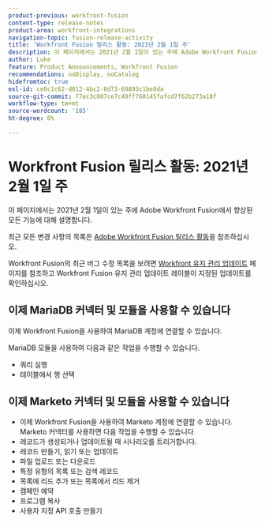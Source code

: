 ```yaml
---
product-previous: workfront-fusion
content-type: release-notes
product-area: workfront-integrations
navigation-topic: fusion-release-activity
title: 'Workfront Fusion 릴리스 활동: 2021년 2월 1일 주'
description: 이 페이지에서는 2021년 2월 1일이 있는 주에 Adobe Workfront Fusion에서 향상된 모든 기능에 대해 설명합니다.
author: Luke
feature: Product Announcements, Workfront Fusion
recommendations: noDisplay, noCatalog
hidefromtoc: true
exl-id: ce0c1c62-d012-4bc2-8d73-69893c1be8da
source-git-commit: 77ec3c007ce7c49ff760145fafcd7f62b273a18f
workflow-type: tm+mt
source-wordcount: '185'
ht-degree: 0%

---
```


# Workfront Fusion 릴리스 활동: 2021년 2월 1일 주

이 페이지에서는 2021년 2월 1일이 있는 주에 Adobe Workfront Fusion에서 향상된 모든 기능에 대해 설명합니다.

최근 모든 변경 사항의 목록은 [Adobe Workfront Fusion 릴리스 활동](/help/workfront-fusion/fusion-product-releases/fusion-release-activity.md)을 참조하십시오.

Workfront Fusion의 최근 버그 수정 목록을 보려면 [Workfront 유지 관리 업데이트](https://experienceleague.adobe.com/docs/workfront-known-issues/releases/current-updates.html) 페이지를 참조하고 Workfront Fusion 유지 관리 업데이트 레이블이 지정된 업데이트를 확인하십시오.


## 이제 MariaDB 커넥터 및 모듈을 사용할 수 있습니다

이제 Workfront Fusion을 사용하여 MariaDB 계정에 연결할 수 있습니다.

MariaDB 모듈을 사용하여 다음과 같은 작업을 수행할 수 있습니다.

* 쿼리 실행
* 테이블에서 행 선택

## 이제 Marketo 커넥터 및 모듈을 사용할 수 있습니다

* 이제 Workfront Fusion을 사용하여 Marketo 계정에 연결할 수 있습니다. Marketo 커넥터를 사용하면 다음 작업을 수행할 수 있습니다
* 레코드가 생성되거나 업데이트될 때 시나리오를 트리거합니다.
* 레코드 만들기, 읽기 또는 업데이트
* 파일 업로드 또는 다운로드
* 특정 유형의 목록 또는 검색 레코드
* 목록에 리드 추가 또는 목록에서 리드 제거
* 캠페인 예약
* 프로그램 복사
* 사용자 지정 API 호출 만들기
